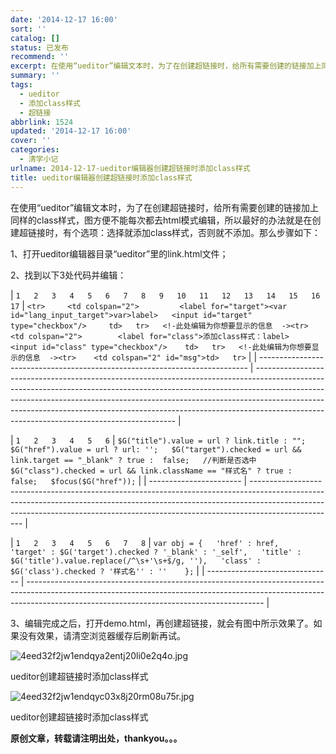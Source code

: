 ```yaml
---
date: '2014-12-17 16:00'
sort: ''
catalog: []
status: 已发布
recommend: ''
excerpt: 在使用“ueditor”编辑文本时，为了在创建超链接时，给所有需要创建的链接加上同样的class样式，图方便不能每次都去html模式编辑，所以最好的办法就是在创建超链接时，有个选项：选择就添加class样式，否则就不添加。那么步骤如下：
summary: ''
tags:
  - ueditor
  - 添加class样式
  - 超链接
abbrlink: 1524
updated: '2014-12-17 16:00'
cover: ''
categories:
  - 清学小记
urlname: 2014-12-17-ueditor编辑器创建超链接时添加class样式
title: ueditor编辑器创建超链接时添加class样式
---
```


在使用“ueditor”编辑文本时，为了在创建超链接时，给所有需要创建的链接加上同样的class样式，图方便不能每次都去html模式编辑，所以最好的办法就是在创建超链接时，有个选项：选择就添加class样式，否则就不添加。那么步骤如下：


1、打开ueditor编辑器目录“ueditor”里的link.html文件；


2、找到以下3处代码并编辑：


| `1  
2  
3  
4  
5  
6  
7  
8  
9  
10  
11  
12  
13  
14  
15  
16  
17` | `<tr>     <td colspan="2">         <label for="target"><var id="lang_input_target">var>label>  
         <input id="target" type="checkbox"/>     td>  
tr>  
<!-此处编辑为你想要显示的信息  -><tr>    <td colspan="2">        <label for="class">添加class样式：label>  
        <input id="class" type="checkbox"/>    td>  
tr>  
<!-此处编辑为你想要显示的信息  -><tr>    <td colspan="2" id="msg">td>  
tr>` |
| --------------------------------------------------------------------------- | ---------------------------------------------------------------------------------------------------------------------------------------------------------------------------------------------------------------------------------------------------------------------------------------------------------------------------------------------------------------------------------- |


| `1  
2  
3  
4  
5  
6` | `$G("title").value = url ? link.title : "";  
$G("href").value = url ? url: '';  
$G("target").checked = url && link.target == "_blank" ? true :  false;  
//判断是否选中$G("class").checked = url && link.className == "样式名" ? true :  false;  
$focus($G("href"));` |
| ----------------------- | --------------------------------------------------------------------------------------------------------------------------------------------------------------------------------------------------------------------------------------------------------------- |


| `1  
2  
3  
4  
5  
6  
7  
8` | `var obj = {  
    'href' : href,  
    'target' : $G('target').checked ? '_blank' : '_self',  
    'title' : $G('title').value.replace(/^\s+'\s+$/g, ''),  
        'class' : $G('class').checked ? '样式名'' : ''    };` |
| ------------------------------- | ----------------------------------------------------------------------------------------------------------------------------------------------------------------------------------------------------------------------- |


3、编辑完成之后，打开demo.html，再创建超链接，就会有图中所示效果了。如果没有效果，请清空浏览器缓存后刷新再试。


![4eed32f2jw1endqya2entj20li0e2q4o.jpg](http://ww1.sinaimg.cn/large/4eed32f2jw1endqya2entj20li0e2q4o.jpg)


ueditor创建超链接时添加class样式


![4eed32f2jw1endqyc03x8j20rm08u75r.jpg](http://ww2.sinaimg.cn/large/4eed32f2jw1endqyc03x8j20rm08u75r.jpg)


ueditor创建超链接时添加class样式


**原创文章，转载请注明出处，thankyou。。。**

